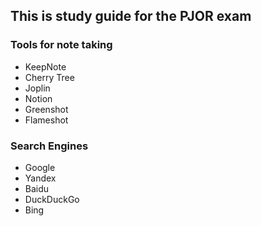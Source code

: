 ## This is study guide for the PJOR exam


### Tools for note taking
- KeepNote
- Cherry Tree
- Joplin
- Notion
- Greenshot
- Flameshot

### Search Engines
- Google
- Yandex
- Baidu
- DuckDuckGo
- Bing

